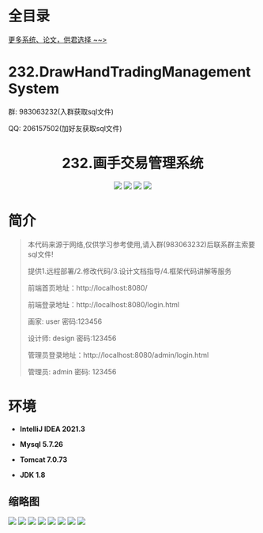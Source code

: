 # 全目录

[更多系统、论文，供君选择 ~~>](https://www.bitwise.net.cn)

# 232.DrawHandTradingManagementSystem

<p>群: 983063232(入群获取sql文件)</p>
<p>QQ: 206157502(加好友获取sql文件)</p>

<p><h1 align="center">232.画手交易管理系统</h1></p>


<p align="center">
	<img src="https://img.shields.io/badge/jdk-1.8-orange.svg"/>
    <img src="https://img.shields.io/badge/springboot-5.x-lightgrey.svg"/>
    <img src="https://img.shields.io/badge/html-3.x-blue.svg"/>
    <img src="https://img.shields.io/badge/mybatis-5.x-yellow.svg"/>
</p>

# 简介

> 本代码来源于网络,仅供学习参考使用,请入群(983063232)后联系群主索要sql文件!
>
> 提供1.远程部署/2.修改代码/3.设计文档指导/4.框架代码讲解等服务
>
> 前端首页地址：http://localhost:8080/
> 
> 前端登录地址：http://localhost:8080/login.html
> 
> 画家: user  密码:123456
> 
> 设计师: design  密码:123456
> 
> 管理员登录地址：http://localhost:8080/admin/login.html
>
> 管理员: admin   密码: 123456
>

>

# 环境

- <b>IntelliJ IDEA 2021.3</b>

- <b>Mysql 5.7.26</b>

- <b>Tomcat 7.0.73</b>

- <b>JDK 1.8</b>




## 缩略图

![](https://bitwise.oss-cn-heyuan.aliyuncs.com/2024/9/10/85e79ebb-daf0-4421-a917-e108a6b1db61.png)
![](https://bitwise.oss-cn-heyuan.aliyuncs.com/2024/9/10/b0761eb2-8296-4db7-b41c-8bcb116e6005.png)
![](https://bitwise.oss-cn-heyuan.aliyuncs.com/2024/9/10/0b1449db-2ba9-48cf-9d86-05a20ea3e6b5.png)
![](https://bitwise.oss-cn-heyuan.aliyuncs.com/2024/9/10/5cf14cfa-c52e-4474-8881-7777bf9d92e4.png)
![](https://bitwise.oss-cn-heyuan.aliyuncs.com/2024/9/10/0e706768-5223-494f-b91d-b2bcd4beeeda.png)
![](https://bitwise.oss-cn-heyuan.aliyuncs.com/2024/9/10/ec7ec3a5-7ba4-4828-bc15-b792f9067969.png)
![](https://bitwise.oss-cn-heyuan.aliyuncs.com/2024/9/10/538b79d7-cacf-4856-9625-3af570f442b6.png)
![](https://bitwise.oss-cn-heyuan.aliyuncs.com/2024/9/10/ae16247b-e74f-41bf-8357-79d1194b1402.png)




